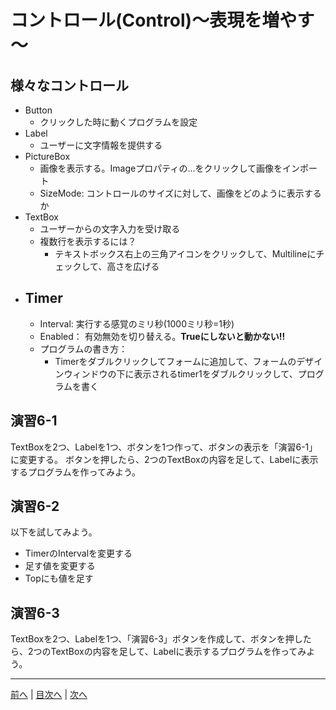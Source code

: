 # コントロール(Control)～表現を増やす～

## 様々なコントロール
- Button
  - クリックした時に動くプログラムを設定
- Label
  - ユーザーに文字情報を提供する
- PictureBox
  - 画像を表示する。Imageプロパティの...をクリックして画像をインポート
  - SizeMode: コントロールのサイズに対して、画像をどのように表示するか
- TextBox
  - ユーザーからの文字入力を受け取る
  - 複数行を表示するには？
    - テキストボックス右上の三角アイコンをクリックして、Multilineにチェックして、高さを広げる
- Timer
  -
  - Interval: 実行する感覚のミリ秒(1000ミリ秒=1秒)
  - Enabled： 有効無効を切り替える。**Trueにしないと動かない!!**
  - プログラムの書き方：
    - Timerをダブルクリックしてフォームに追加して、フォームのデザインウィンドウの下に表示されるtimer1をダブルクリックして、プログラムを書く

## 演習6-1
TextBoxを2つ、Labelを1つ、ボタンを1つ作って、ボタンの表示を「演習6-1」に変更する。
ボタンを押したら、2つのTextBoxの内容を足して、Labelに表示するプログラムを作ってみよう。

## 演習6-2
以下を試してみよう。

- TimerのIntervalを変更する
- 足す値を変更する
- Topにも値を足す

## 演習6-3
TextBoxを2つ、Labelを1つ、「演習6-3」ボタンを作成して、ボタンを押したら、2つのTextBoxの内容を足して、Labelに表示するプログラムを作ってみよう。

---

[前へ](05.md) | [目次へ](README.md#%E7%9B%AE%E6%AC%A1) | [次へ](07.md)
